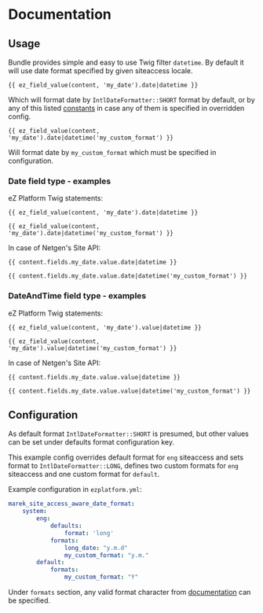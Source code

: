 Documentation
=============

## Usage

Bundle provides simple and easy to use Twig filter `datetime`. By default it will use date format specified by given siteaccess locale.

```twig
{{ ez_field_value(content, 'my_date').date|datetime }}
```

Which will format date by `IntlDateFormatter::SHORT` format by default, or by any of this listed 
[constants](https://www.php.net/manual/en/class.intldateformatter.php#intl.intldateformatter-constants) 
in case any of them is specified in overridden config.

```twig
{{ ez_field_value(content, 'my_date').date|datetime('my_custom_format') }}
```

Will format date by `my_custom_format` which must be specified in configuration.

### Date field type - examples

eZ Platform Twig statements:

```twig
{{ ez_field_value(content, 'my_date').date|datetime }}
```

```twig
{{ ez_field_value(content, 'my_date').date|datetime('my_custom_format') }}
```

In case of Netgen's Site API:

```twig
{{ content.fields.my_date.value.date|datetime }}
```

```twig
{{ content.fields.my_date.value.date|datetime('my_custom_format') }}
```

### DateAndTime field type - examples

eZ Platform Twig statements:
 
 ```twig
 {{ ez_field_value(content, 'my_date').value|datetime }}
 ```
 
 ```twig
 {{ ez_field_value(content, 'my_date').value|datetime('my_custom_format') }}
 ```
 
 In case of Netgen's Site API:
 
 ```twig
 {{ content.fields.my_date.value.value|datetime }}
 ```
 
 ```twig
 {{ content.fields.my_date.value.value|datetime('my_custom_format') }}
 ```

## Configuration

As default format `IntlDateFormatter::SHORT` is presumed, but other values can be set under defaults format configuration key.

This example config overrides default format for `eng` siteaccess and sets format to `IntlDateFormatter::LONG`, defines two custom formats for `eng`
siteaccess and one custom format for `default`.

Example configuration in `ezplatform.yml`:

```yaml
marek_site_access_aware_date_format:
    system:
        eng:
            defaults:
                format: 'long'
            formats:
                long_date: "y.m.d"
                my_custom_format: "y.m."
        default:
            formats:
                my_custom_format: "Y"
```

Under `formats` section, any valid format character from [documentation](https://www.php.net/manual/en/function.date.php#refsect1-function.date-parameters) can be specified.
